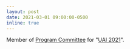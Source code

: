 ```yaml
---
layout: post
date: 2021-03-01 09:00:00-0500
inline: true
---
```


Member of <a href="https://www.auai.org/uai2021/program_committee">Program Committee</a> for "<u>UAI 2021</u>".